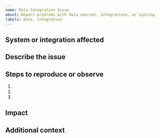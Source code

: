```yaml
---
name: Data Integration Issue
about: Report problems with data sources, integrations, or syncing
labels: data, integration
---
```


## System or integration affected
<!-- e.g., HRIS, Task Management, Attendance, etc. -->

## Describe the issue
<!-- What is not working as expected? -->

## Steps to reproduce or observe
1. 
2. 
3. 

## Impact
<!-- How does this affect data accuracy, dashboards, or user experience? -->

## Additional context
<!-- Logs, screenshots, or error messages if available. -->
